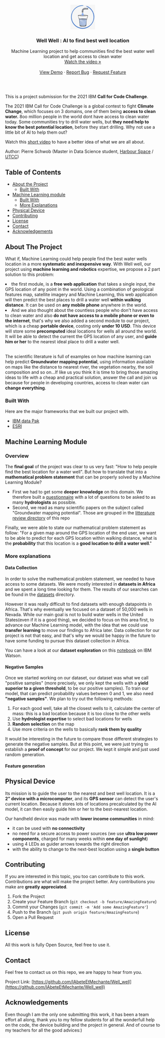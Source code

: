 
<!-- PROJECT LOGO -->
<br />
<p align="center">
  <a href="https://github.com/IAbeteEtMechante/Well_well">
    <img src="images/logo.png" alt="Logo" width="80" height="80">
  </a>

  <h3 align="center">Well Well : AI to find best well location</h3>

  <p align="center">
    Machine Learning project to help communities find the best water well location and get access to clean water 
    <br />
    <a href="https://www.youtube.com/watch?v=CnvxaTBWoZo"><stron>Watch the video »</strong></a>
    <br />
    <br />
    <a href="https://wellwellwell.h4k00r.com/#">View Demo</a>
    ·
    <a href="https://github.com/IAbeteEtMechante/Well_well/issues">Report Bug</a>
    ·
    <a href="https://github.com/IAbeteEtMechante/Well_well/issues">Request Feature</a>
  </p>
</p>

<br>
<br>

This is a project submission for the 2021 IBM **Call for Code Challenge**. 

The 2021 IBM Call for Code Challenge is a global contest to fight **Climate Change**, which focuses on 3 domains, one of them being **access to clean water.** 
8oo million people in the world dont have access to clean water today. Some communities try to drill water wells, but **they need help to know the best potential location**, before they start drilling. Why not use a little bit of AI to help them out?

Watch this [short video](https://www.youtube.com/watch?v=CnvxaTBWoZo) to have a better idea of what we are all about.

Author: Pierre Schwob (Master in Data Science student, [Harbour Space](https://harbour.space) / [UTCC](https://www.utcc.ac.th))
<br>


<!-- TABLE OF CONTENTS -->
## Table of Contents

* [About the Project](#about-the-project)
  * [Built With](#built-with)
* [Machine Learning module](#machine-learning-module)
  * [Built With](#overview)
  * [More Explanations](#more-explanations)
* [Physical Device](#physical-device)
* [Contributing](#contributing)
* [License](#license)
* [Contact](#contact)
* [Acknowledgements](#acknowledgements)


<!-- ABOUT THE PROJECT -->
## About The Project

What if, Machine Learning could help people find the best water wells location in a more **systematic and inexpensive way**. With Well well, our project using **machine learning and robotics** expertise, we propose a 2 part solution to this problem:
<li>the first module, is a <strong>free web application</strong> that takes a single input,  the GPS location of any point in the world. Using a combination of geological features map, satellite imagery and Machine Learning, this web application will then predict the best places to drill a water well <strong>within walking distance</strong>. It can be used on <strong>any mobile phone</strong> anywhere in the world. </li>
<li>And we also thought about the countless people who don't have access to clean water and also <strong>do not have access to a mobile phone or even to the internet</strong>, that's why we also added a second module to our project, which is a cheap <strong>portable device</strong>, costing only <strong>under 10 USD</strong>. This device will store some <strong>precomputed</strong> ideal locations for wells all around the world. It will be able to detect the current the GPS location of any user,  and <strong>guide him or her</strong> to the nearest ideal place to drill a water well.</li>
<br>

The scientific literature is full of examples on how machine learning can help predict **Groundwater mapping potential**, using information available on maps like the distance to nearest river, the vegetation nearby, the soil composition and so on...If like us you think it is time to bring those amazing ideas to life with a cheap and practical solution, answer the call and join us because for people in developing countries, access to clean water can **change everything**.


### Built With
Here are the major frameworks that we built our project with.
* [IBM data Pak](https://www.ibm.com/products/cloud-pak-for-data)
* [ESRI](https://www.esri.com/en-us/home)

<!-- MACHINE LEARNING MODULE -->
## Machine Learning Module

### Overview

The **final goal** of the project was clear to us very fast: "How to help people find the best location for a water well". But how to translate that into a **mathematical problem statement** that can be properly solved by a Machine Learning Module?

* First we had to get some **deeper knowledge** on this domain. We therefore built a [questionnaire](https://github.com/IAbeteEtMechante/Well_well/blob/main/misc/Questionnaire_for_hydrologists.pdf) with a lot of questions to be asked to as many **hydrologists** as possible.
* Second, we read as many scientific papers on the subject called "Groundwater mapping potential". Those are grouped in the [litterature review directory](https://github.com/IAbeteEtMechante/Well_well/tree/main/litterature_review) of this repo

Finally, we were able to state our mathematical problem statement as follow: "For a given map around the GPS location of the end user, we want to be able to predict for each GPS location within walking distance, what is the **probability** that this location is a **good location to drill a water well**."


### More explanations

#### Data Collection

In order to solve the mathematical problem statement, we needed to have access to some datasets. We were mostly interested in **datasets in Africa** and we spent a long time looking for them. The results of our searches can be found in the [datasets]() directory.

However it was really difficult to find datasets with enough datapoints in Africa. That's why eventually we focused on a dataset of 50,000 wells in Nevada. While our main goal is not to build water wells in the United States(even if it is a good thing), we decided to focus on this area first, to advance our Machine Learning model, with the idea that we could use **transfer learning** to move our findings to Africa later. Data collection for our project is not that easy, and that's why we would be happy in the future to have some funding to pursue this dataset collection in Africa.

You can have a look at our **dataset exploration** on this [notebook](https://dataplatform.cloud.ibm.com/analytics/notebooks/v2/e88bda12-5d09-4edd-acae-3eda798d8a3e/view?access_token=c10ecb8efbeaa0e325c1ba56e059c8ed9dd6e92a31709112f1836653a14e4c9d) on IBM Watson.

#### Negative Samples

Once we started working on our dataset, our dataset was what we call "positive samples" (more precisely, we only kept the wells with a **yield superior to a given threshold**, to be our positive samples). To train our model, that can predict probability values between 0 and 1, we also need **"negative samples"**. We plan to try out the following methods:
1. For each good well, take all the closest wells to it, calculate the center of mass: this is a bad location because it is too close to the other wells
2. Use **hydrologist expertise** to select bad locations for wells
3. **Random selection** on the map
4. Use more criteria on the wells to basically **rank them by quality**

It would be interesting in the future to compare those different strategies to generate the negative samples. But at this point, we were just trying to establish a **proof of concept** for our project. We kept it simple and just used random generation.

#### Feature generation





<!-- PHYSICAL DEVICE -->
## Physical Device

Its mission is to guide the user to the nearest and best well location. It is a **2” device with a microcomputer**, and its **GPS sensor** can detect the user's current location. Because it stores lots of locations precalculated by the AI model, it can then easily guide him or her to the best-nearest location.


Our handheld device was made with **lower income communities** in mind:
* it can be used with **no connectivity**
* no need for a secure access to power sources (we use **ultra low power components**, charged for many weeks within **one day of sunlight**)
* using 4 LEDs as guider arrows towards the right direction
* with the ability to change to the next-best location using a **single button**


<!-- CONTRIBUTING -->
## Contributing

If you are interested in this topic, you too can contribute to this work. Contributions are what will make the project better. Any contributions you make are **greatly appreciated**.

1. Fork the Project
2. Create your Feature Branch (`git checkout -b feature/AmazingFeature`)
3. Commit your Changes (`git commit -m 'Add some AmazingFeature'`)
4. Push to the Branch (`git push origin feature/AmazingFeature`)
5. Open a Pull Request

<!-- LICENSE -->
## License

All this work is fully Open Source, feel free to use it.

<!-- CONTACT -->
## Contact

Feel free to contact us on this repo, we are happy to hear from you.

Project Link: [https://github.com/IAbeteEtMechante/Well_well](https://github.com/IAbeteEtMechante/Well_well)



<!-- ACKNOWLEDGEMENTS -->
## Acknowledgements

Even though I am the only one submitting this work, it has been a team effort all along, thank you to my fellow students for all the wonderfull help on the code, the device building and the project in general. And of course to my teachers for all the good advices:)


<!-- MARKDOWN LINKS & IMAGES -->
<!-- https://www.markdownguide.org/basic-syntax/#reference-style-links -->


